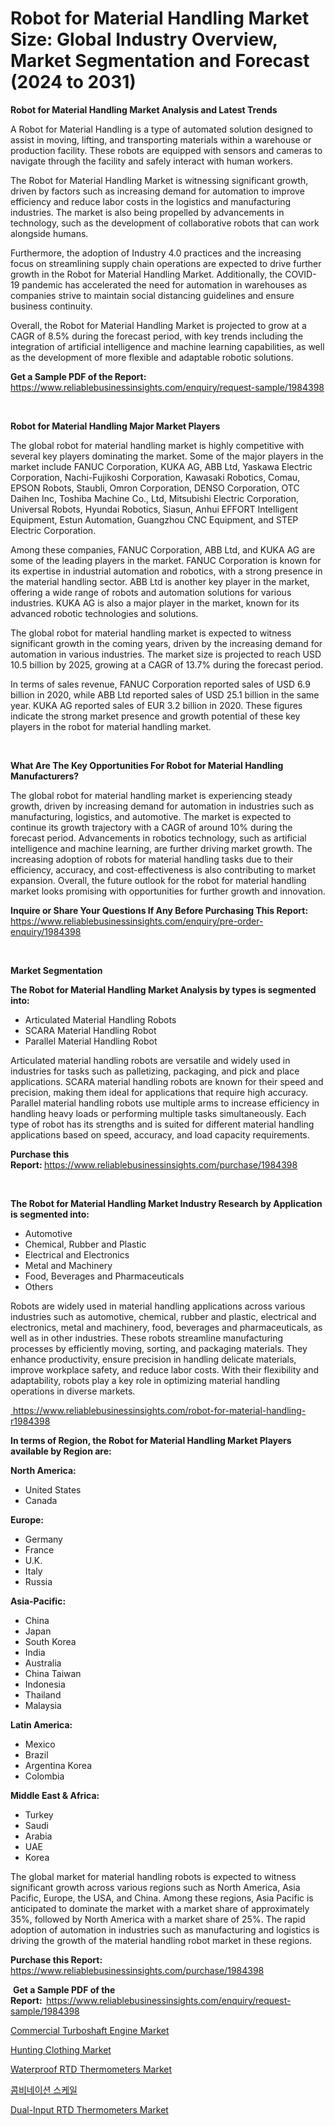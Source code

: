 <p><h1>Robot for Material Handling Market Size: Global Industry Overview, Market Segmentation and Forecast (2024 to 2031)</h1></p><p><strong>Robot for Material Handling Market Analysis and Latest Trends</strong></p>
<p><p>A Robot for Material Handling is a type of automated solution designed to assist in moving, lifting, and transporting materials within a warehouse or production facility. These robots are equipped with sensors and cameras to navigate through the facility and safely interact with human workers.</p><p>The Robot for Material Handling Market is witnessing significant growth, driven by factors such as increasing demand for automation to improve efficiency and reduce labor costs in the logistics and manufacturing industries. The market is also being propelled by advancements in technology, such as the development of collaborative robots that can work alongside humans.</p><p>Furthermore, the adoption of Industry 4.0 practices and the increasing focus on streamlining supply chain operations are expected to drive further growth in the Robot for Material Handling Market. Additionally, the COVID-19 pandemic has accelerated the need for automation in warehouses as companies strive to maintain social distancing guidelines and ensure business continuity.</p><p>Overall, the Robot for Material Handling Market is projected to grow at a CAGR of 8.5% during the forecast period, with key trends including the integration of artificial intelligence and machine learning capabilities, as well as the development of more flexible and adaptable robotic solutions.</p></p>
<p><strong>Get a Sample PDF of the Report:&nbsp;</strong> <a href="https://www.reliablebusinessinsights.com/enquiry/request-sample/1984398">https://www.reliablebusinessinsights.com/enquiry/request-sample/1984398</a></p>
<p>&nbsp;</p>
<p><strong>Robot for Material Handling Major Market Players</strong></p>
<p><p>The global robot for material handling market is highly competitive with several key players dominating the market. Some of the major players in the market include FANUC Corporation, KUKA AG, ABB Ltd, Yaskawa Electric Corporation, Nachi-Fujikoshi Corporation, Kawasaki Robotics, Comau, EPSON Robots, Staubli, Omron Corporation, DENSO Corporation, OTC Daihen Inc, Toshiba Machine Co., Ltd, Mitsubishi Electric Corporation, Universal Robots, Hyundai Robotics, Siasun, Anhui EFFORT Intelligent Equipment, Estun Automation, Guangzhou CNC Equipment, and STEP Electric Corporation.</p><p>Among these companies, FANUC Corporation, ABB Ltd, and KUKA AG are some of the leading players in the market. FANUC Corporation is known for its expertise in industrial automation and robotics, with a strong presence in the material handling sector. ABB Ltd is another key player in the market, offering a wide range of robots and automation solutions for various industries. KUKA AG is also a major player in the market, known for its advanced robotic technologies and solutions.</p><p>The global robot for material handling market is expected to witness significant growth in the coming years, driven by the increasing demand for automation in various industries. The market size is projected to reach USD 10.5 billion by 2025, growing at a CAGR of 13.7% during the forecast period.</p><p>In terms of sales revenue, FANUC Corporation reported sales of USD 6.9 billion in 2020, while ABB Ltd reported sales of USD 25.1 billion in the same year. KUKA AG reported sales of EUR 3.2 billion in 2020. These figures indicate the strong market presence and growth potential of these key players in the robot for material handling market.</p></p>
<p>&nbsp;</p>
<p><strong>What Are The Key Opportunities For Robot for Material Handling Manufacturers?</strong></p>
<p><p>The global robot for material handling market is experiencing steady growth, driven by increasing demand for automation in industries such as manufacturing, logistics, and automotive. The market is expected to continue its growth trajectory with a CAGR of around 10% during the forecast period. Advancements in robotics technology, such as artificial intelligence and machine learning, are further driving market growth. The increasing adoption of robots for material handling tasks due to their efficiency, accuracy, and cost-effectiveness is also contributing to market expansion. Overall, the future outlook for the robot for material handling market looks promising with opportunities for further growth and innovation.</p></p>
<p><strong>Inquire or Share Your Questions If Any Before Purchasing This Report:</strong> <a href="https://www.reliablebusinessinsights.com/enquiry/pre-order-enquiry/1984398">https://www.reliablebusinessinsights.com/enquiry/pre-order-enquiry/1984398</a></p>
<p>&nbsp;</p>
<p><strong>Market Segmentation</strong></p>
<p><strong>The Robot for Material Handling Market Analysis by types is segmented into:</strong></p>
<p><ul><li>Articulated Material Handling Robots</li><li>SCARA Material Handling Robot</li><li>Parallel Material Handling Robot</li></ul></p>
<p><p>Articulated material handling robots are versatile and widely used in industries for tasks such as palletizing, packaging, and pick and place applications. SCARA material handling robots are known for their speed and precision, making them ideal for applications that require high accuracy. Parallel material handling robots use multiple arms to increase efficiency in handling heavy loads or performing multiple tasks simultaneously. Each type of robot has its strengths and is suited for different material handling applications based on speed, accuracy, and load capacity requirements.</p></p>
<p><strong>Purchase this Report:&nbsp;</strong><a href="https://www.reliablebusinessinsights.com/purchase/1984398">https://www.reliablebusinessinsights.com/purchase/1984398</a></p>
<p>&nbsp;</p>
<p><strong>The Robot for Material Handling Market Industry Research by Application is segmented into:</strong></p>
<p><ul><li>Automotive</li><li>Chemical, Rubber and Plastic</li><li>Electrical and Electronics</li><li>Metal and Machinery</li><li>Food, Beverages and Pharmaceuticals</li><li>Others</li></ul></p>
<p><p>Robots are widely used in material handling applications across various industries such as automotive, chemical, rubber and plastic, electrical and electronics, metal and machinery, food, beverages and pharmaceuticals, as well as in other industries. These robots streamline manufacturing processes by efficiently moving, sorting, and packaging materials. They enhance productivity, ensure precision in handling delicate materials, improve workplace safety, and reduce labor costs. With their flexibility and adaptability, robots play a key role in optimizing material handling operations in diverse markets.</p></p>
<p><a href="https://www.reliablebusinessinsights.com/robot-for-material-handling-r1984398">&nbsp;https://www.reliablebusinessinsights.com/robot-for-material-handling-r1984398</a></p>
<p><strong>In terms of Region, the Robot for Material Handling Market Players available by Region are:</strong></p>
<p>
    <p> <strong> North America: </strong>
        <ul>
            <li>United States</li>
            <li>Canada</li>
        </ul>
        </p> 
    <p> <strong> Europe: </strong>
        <ul>
            <li>Germany</li>
            <li>France</li>
            <li>U.K.</li>
            <li>Italy</li>
            <li>Russia</li>
        </ul>
        </p> 
    <p> <strong> Asia-Pacific: </strong>
        <ul>
            <li>China</li>
            <li>Japan</li>
            <li>South Korea</li>
            <li>India</li>
            <li>Australia</li>
            <li>China Taiwan</li>
            <li>Indonesia</li>
            <li>Thailand</li>
            <li>Malaysia</li>
        </ul>
        </p> 
    <p> <strong> Latin America: </strong>
        <ul>
            <li>Mexico</li>
            <li>Brazil</li>
            <li>Argentina Korea</li>
            <li>Colombia</li>
        </ul>
        </p> 
    <p> <strong> Middle East & Africa: </strong>
        <ul>
            <li>Turkey</li>
            <li>Saudi</li>
            <li>Arabia</li>
            <li>UAE</li>
            <li>Korea</li>
        </ul>
    </p>
    </p>
<p><p>The global market for material handling robots is expected to witness significant growth across various regions such as North America, Asia Pacific, Europe, the USA, and China. Among these regions, Asia Pacific is anticipated to dominate the market with a market share of approximately 35%, followed by North America with a market share of 25%. The rapid adoption of automation in industries such as manufacturing and logistics is driving the growth of the material handling robot market in these regions.</p></p>
<p><strong>Purchase this Report: </strong><a href="https://www.reliablebusinessinsights.com/purchase/1984398">https://www.reliablebusinessinsights.com/purchase/1984398</a></p>
<p>&nbsp;<strong>Get a Sample PDF of the Report:&nbsp;&nbsp;</strong><a href="https://www.reliablebusinessinsights.com/enquiry/request-sample/1984398">https://www.reliablebusinessinsights.com/enquiry/request-sample/1984398</a></p>
<p><strong></strong></p>
<p><p><a href="https://www.linkedin.com/pulse/global-commercial-turboshaft-engine-market-opportunities-forecast-szmzf?trackingId=N2BfvleASquUwUPfTS9bug%3D%3D">Commercial Turboshaft Engine Market</a></p><p><a href="https://medium.com/@othaleffler2008/hunting-clothing-market-size-market-segmentation-market-trends-and-growth-analysis-forecast-till-567ee53d424e">Hunting Clothing Market</a></p><p><a href="https://github.com/topanyudistiraadinugraha/Market-Research-Report-List-1/blob/main/waterproof-rtd-thermometers-market.md">Waterproof RTD Thermometers Market</a></p><p><a href="https://medium.com/@sskccayi85/%EA%B8%80%EB%A1%9C%EB%B2%8C-%EB%B3%91%ED%95%A9-%EC%B2%99%EB%8F%84-%EC%8B%9C%EC%9E%A5-%EB%B6%84%EC%84%9D-%EB%8F%99%ED%96%A5-%EC%98%88%EC%B8%A1-%EB%B0%8F-%EC%84%B1%EC%9E%A5-%EA%B8%B0%ED%9A%8C-2024-2031-%EC%9D%84-%EB%8B%A4%EB%A3%AC-172%ED%8E%98%EC%9D%B4%EC%A7%80-%EB%B3%B4%EA%B3%A0%EC%84%9C-eb2c499e21ae">콤비네이션 스케일</a></p><p><a href="https://github.com/WillieWoodard/Market-Research-Report-List-6/blob/main/dual-input-rtd-thermometers-market.md">Dual-Input RTD Thermometers Market</a></p></p>
